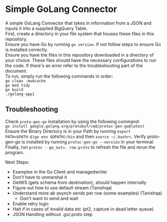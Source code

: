 # Simple GoLang Connector
A simple GoLang Connector that takes in information from a JSON and inputs it into a supplied BigQuery Table.\
First, create a directory in your file system that houses these files in this repository.\
Ensure you have Go by running `go version`. If not follow steps to ensure Go is installed correctly.\
Ensure you have the files in this repository downloaded in a directory of your choice. These files should have the necessary configurations to run the code. If there's an error refer to the troubleshooting part of the document.\
To run, simply run the following commands in order:\
`go clean -modcache`\
`go mod tidy`\
`go build`\
`./golang-app1`

## Troubleshooting
Check `proto-gen-go` installation by using the following command:\
  `go install google.golang.org/protobuf/cmd/protoc-gen-go@latest`\
Ensure the Binary Directory is in your Path by running `export PATH=$PATH:$(go env GOPATH)/bin` and then `source ~/.bashrc`. Verify proto-gen-go is installed by running `protoc-gen-go --version` in your terminal.\
Finally, run `protoc --go_out=. row.proto` to refresh the file and rerun the program.

Next Steps:
- Examples in the Go Client and managedwriter
- Don't have to unmarshal it
- GetWS (gets schema from destination), should happen internally
- Figure out how to use default stream (Tanishqa)
- Understand more ab asynch sends per row (some examples) (Tanishqa)
	- Don't want to send and wait
- Enable retry logic
- Halt if in cases of invalid data etc (pt2, capture in dead letter queue)
- JSON Handling without .go/.proto step
